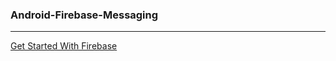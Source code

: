 ### Android-Firebase-Messaging
---
[Get Started With Firebase](https://firebase.google.com/docs/android/setup)
